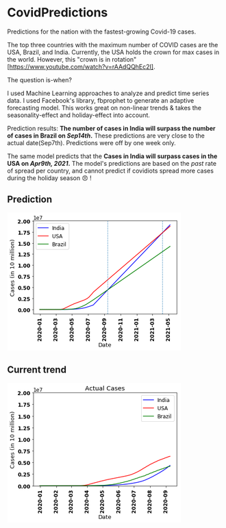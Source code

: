 # CovidPredictions
Predictions for the nation with the fastest-growing Covid-19 cases.

The top three countries with the maximum number of COVID cases are the USA, Brazil, and India. Currently, the USA holds the crown for max cases in the world. However, this "crown is in rotation" [https://www.youtube.com/watch?v=rAAdQQhEc2I]. 

The question is-when? 

I used Machine Learning approaches to analyze and predict time series data. I used Facebook's library, fbprophet to generate an adaptive forecasting model. This works great on non-linear trends & takes the seasonality-effect and holiday-effect into account.

Prediction results:
**The number of cases in India will surpass the number of cases in Brazil on *Sep14th*.**
These predictions are very close to the actual date(Sep7th). Predictions were off by one week only.

The same model predicts that the **Cases in India will surpass cases in the USA on *Apr9th, 2021*.** 
The model's predictions are based on the *past* rate of spread per country, and cannot predict if covidiots spread more cases during the holiday season 😠 !

## Prediction
![](https://github.com/Aaditya-Bhatia/CovidPredictions/blob/master/Covid_predictions.png)

## Current trend
![](https://github.com/Aaditya-Bhatia/CovidPredictions/blob/master/Covid_actual.png)
